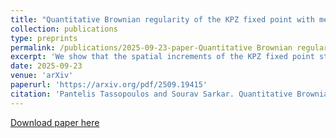 ```yaml
---
title: "Quantitative Brownian regularity of the KPZ fixed point with meagre initial data"
collection: publications
type: preprints
permalink: /publications/2025-09-23-paper-Quantitative Brownian regularity of KPZ fixed point meagre initial data
excerpt: 'We show that the spatial increments of the KPZ fixed point starting from initial data that is locally bounded and whose support admits \epsilon-coverings with moderate growth, exhibit strong quantitative comparison against rate two Brownian motion on compacts. The above estimates are uniform on the L^p norms, the compact set containing the support of the initial data and the length of the interval considered.'
date: 2025-09-23
venue: 'arXiv'
paperurl: 'https://arxiv.org/pdf/2509.19415'
citation: 'Pantelis Tassopoulos and Sourav Sarkar. Quantitative Brownian regularity of the KPZ fixed point with meagre initial data. arXiv:2509.19415, 2025.'
---
```


[Download paper here](/files/Part_III_Essay.pdf)